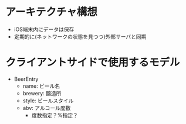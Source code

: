 アーキテクチャ構想
===================

- iOS端末内にデータは保存
- 定期的に(ネットワークの状態を見つつ)外部サーバと同期


クライアントサイドで使用するモデル
========

- BeerEntry
    - name: ビール名
    - brewery: 醸造所
    - style: ビールスタイル
    - abv: アルコール度数
        - 度数指定？%指定？
